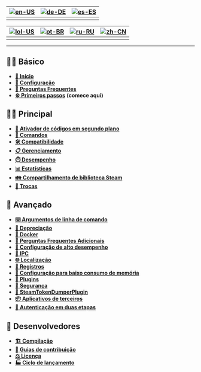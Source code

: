 | [![en-US](https://raw.githubusercontent.com/hjnilsson/country-flags/master/png100px/us.png)](https://github.com/JustArchiNET/ArchiSteamFarm/wiki/Home) | [![de-DE](https://raw.githubusercontent.com/hjnilsson/country-flags/master/png100px/de.png)](https://github.com/JustArchiNET/ArchiSteamFarm/wiki/Home-de-DE) | [![es-ES](https://raw.githubusercontent.com/hjnilsson/country-flags/master/png100px/es.png)](https://github.com/JustArchiNET/ArchiSteamFarm/wiki/Home-es-ES) |
| ------------------------------------------------------------------------------------------------------------------------------------------------------ | ------------------------------------------------------------------------------------------------------------------------------------------------------------ | ------------------------------------------------------------------------------------------------------------------------------------------------------------ |
|                                                                                                                                                        |                                                                                                                                                              |                                                                                                                                                              |

| [![lol-US](https://raw.githubusercontent.com/JustArchiNET/ArchiSteamFarm/main/resources/lol-US.png)](https://github.com/JustArchiNET/ArchiSteamFarm/wiki/Home-lol-US) | [![pt-BR](https://raw.githubusercontent.com/hjnilsson/country-flags/master/png100px/br.png)](https://github.com/JustArchiNET/ArchiSteamFarm/wiki/Home-pt-BR) | [![ru-RU](https://raw.githubusercontent.com/hjnilsson/country-flags/master/png100px/ru.png)](https://github.com/JustArchiNET/ArchiSteamFarm/wiki/Home-ru-RU) | [![zh-CN](https://raw.githubusercontent.com/hjnilsson/country-flags/master/png100px/cn.png)](https://github.com/JustArchiNET/ArchiSteamFarm/wiki/Home-zh-CN) |
| --------------------------------------------------------------------------------------------------------------------------------------------------------------------- | ------------------------------------------------------------------------------------------------------------------------------------------------------------ | ------------------------------------------------------------------------------------------------------------------------------------------------------------ | ------------------------------------------------------------------------------------------------------------------------------------------------------------ |
|                                                                                                                                                                       |                                                                                                                                                              |                                                                                                                                                              |                                                                                                                                                              |

***

## 👨‍🏫 Básico

* **[🏡 Início](https://github.com/JustArchiNET/ArchiSteamFarm/wiki/Home-pt-BR)**
* **[🔧 Configuração](https://github.com/JustArchiNET/ArchiSteamFarm/wiki/Configuration-pt-BR)**
* **[💬 Preguntas Frequentes](https://github.com/JustArchiNET/ArchiSteamFarm/wiki/FAQ-pt-BR)**
* **[⚙️ Primeiros passos](https://github.com/JustArchiNET/ArchiSteamFarm/wiki/Setting-up-pt-BR)** **(comece aqui)**


## 👨‍🎓 Principal

* **[👥 Ativador de códigos em segundo plano](https://github.com/JustArchiNET/ArchiSteamFarm/wiki/Background-games-redeemer-pt-BR)**
* **[📢 Comandos](https://github.com/JustArchiNET/ArchiSteamFarm/wiki/Commands-pt-BR)**
* **[🛠️ Compatibilidade](https://github.com/JustArchiNET/ArchiSteamFarm/wiki/Compatibility-pt-BR)**
* **[📋 Gerenciamento](https://github.com/JustArchiNET/ArchiSteamFarm/wiki/Management)**
* **[⏱️ Desempenho](https://github.com/JustArchiNET/ArchiSteamFarm/wiki/Performance)**
* **[📊 Estatísticas](https://github.com/JustArchiNET/ArchiSteamFarm/wiki/Statistics)**
* **[👪 Compartilhamento de biblioteca Steam](https://github.com/JustArchiNET/ArchiSteamFarm/wiki/Steam-Family-Sharing)**
* **[🔄 Trocas](https://github.com/JustArchiNET/ArchiSteamFarm/wiki/Trading)**


## 🧙 Avançado

* **[⌨️ Argumentos de linha de comando](https://github.com/JustArchiNET/ArchiSteamFarm/wiki/Command-line-arguments-pt-BR)**
* **[🚧 Depreciação](https://github.com/JustArchiNET/ArchiSteamFarm/wiki/Deprecation-pt-BR)**
* **[🐳 Docker](https://github.com/JustArchiNET/ArchiSteamFarm/wiki/Docker-pt-BR)**
* **[🤔 Perguntas Frequentes Adicionais](https://github.com/JustArchiNET/ArchiSteamFarm/wiki/Extended-FAQ-pt-BR)**
* **[🚀 Configuração de alto desempenho](https://github.com/JustArchiNET/ArchiSteamFarm/wiki/High-performance-setup-pt-BR)**
* **[🔗 IPC](https://github.com/JustArchiNET/ArchiSteamFarm/wiki/IPC-pt-BR)**
* **[🌐 Localização](https://github.com/JustArchiNET/ArchiSteamFarm/wiki/Localization-pt-BR)**
* **[📝 Registros](https://github.com/JustArchiNET/ArchiSteamFarm/wiki/Logging-pt-BR)**
* **[💾 Configuração para baixo consumo de memória](https://github.com/JustArchiNET/ArchiSteamFarm/wiki/Low-memory-setup-pt-BR)**
* **[🔌 Plugins](https://github.com/JustArchiNET/ArchiSteamFarm/wiki/Plugins-pt-BR)**
* **[🔐 Segurança](https://github.com/JustArchiNET/ArchiSteamFarm/wiki/Security-pt-BR)**
* **[🧩 SteamTokenDumperPlugin](https://github.com/JustArchiNET/ArchiSteamFarm/wiki/SteamTokenDumperPlugin-pt-BR)**
* **[📦 Aplicativos de terceiros](https://github.com/JustArchiNET/ArchiSteamFarm/wiki/Third-party-pt-BR)**
* **[📵 Autenticação em duas etapas](https://github.com/JustArchiNET/ArchiSteamFarm/wiki/Two-factor-authentication-pt-BR)**


## 👷 Desenvolvedores

* **[🏗️ Compilação](https://github.com/JustArchiNET/ArchiSteamFarm/wiki/Compilation-pt-BR)**
* **[🤝 Guias de contribuição](https://github.com/JustArchiNET/ArchiSteamFarm/blob/main/.github/CONTRIBUTING.md)**
* **[⚖️ Licença](https://github.com/JustArchiNET/ArchiSteamFarm/wiki/License-pt-BR)**
* **[🏭 Ciclo de lançamento](https://github.com/JustArchiNET/ArchiSteamFarm/wiki/Release-cycle-pt-BR)**